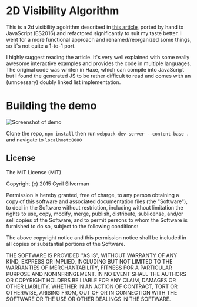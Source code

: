 # 2D Visibility Algorithm

This is a 2d visibility agolrithm described in [this article](http://www.redblobgames.com/articles/visibility/), ported by hand to JavaScript (ES2016) and refactored significantly to suit my taste better. I went for a more functional approach and renamed/reorganized some things, so it's not quite a 1-to-1 port.

I highly suggest reading the article. It's very well explained with some really awesome interactive examples and provides the code in multiple languages. The original code was wrriten in Haxe, which can compile into JavaScript but I found the generated JS to be rather difficult to read and comes with an (unncessary) doubly linked list implementation.

# Building the demo

![Screenshot of demo](http://i.imgur.com/PIljyGJ.png)

Clone the repo, `npm install` then run `webpack-dev-server --content-base .` and navigate to `localhost:8080`

## License

The MIT License (MIT)

Copyright (c) 2015 Cyril Silverman

Permission is hereby granted, free of charge, to any person obtaining a copy of this software and associated documentation files (the "Software"), to deal in the Software without restriction, including without limitation the rights to use, copy, modify, merge, publish, distribute, sublicense, and/or sell copies of the Software, and to permit persons to whom the Software is furnished to do so, subject to the following conditions:

The above copyright notice and this permission notice shall be included in all copies or substantial portions of the Software.

THE SOFTWARE IS PROVIDED "AS IS", WITHOUT WARRANTY OF ANY KIND, EXPRESS OR IMPLIED, INCLUDING BUT NOT LIMITED TO THE WARRANTIES OF MERCHANTABILITY, FITNESS FOR A PARTICULAR PURPOSE AND NONINFRINGEMENT. IN NO EVENT SHALL THE AUTHORS OR COPYRIGHT HOLDERS BE LIABLE FOR ANY CLAIM, DAMAGES OR OTHER LIABILITY, WHETHER IN AN ACTION OF CONTRACT, TORT OR OTHERWISE, ARISING FROM, OUT OF OR IN CONNECTION WITH THE SOFTWARE OR THE USE OR OTHER DEALINGS IN THE SOFTWARE.